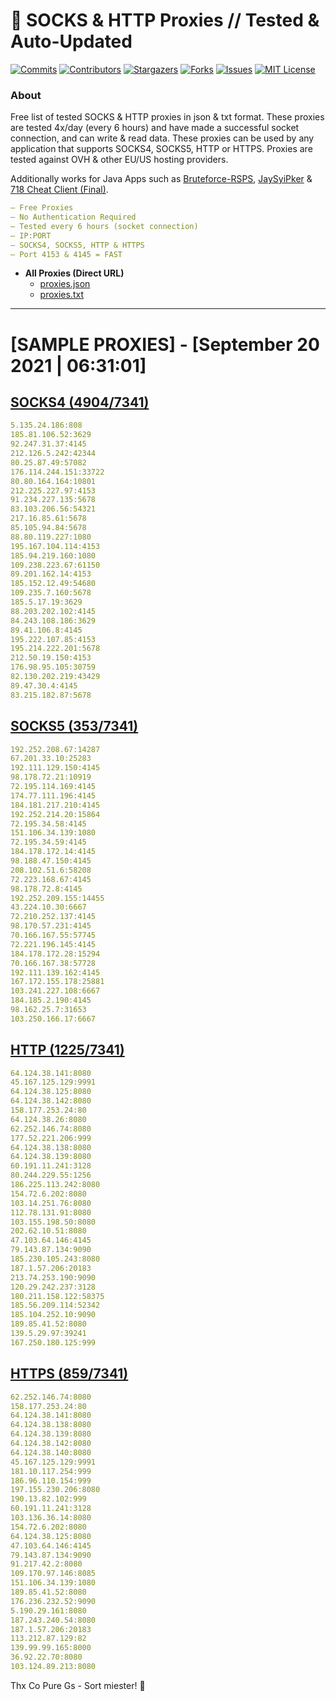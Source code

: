 <!-- MARKDOWN LINKS & IMAGES -->
<!-- https://www.markdownguide.org/basic-syntax/#reference-style-links -->
[contributors-shield]: https://img.shields.io/github/contributors/KaiBurton/free-proxies-autoupdated?style=for-the-badge
[contributors-url]: https://github.com/KaiBurton/free-proxies-autoupdated/graphs/contributors
[forks-shield]: https://img.shields.io/github/forks/KaiBurton/free-proxies-autoupdated?style=for-the-badge
[forks-url]: https://github.com/KaiBurton/free-proxies-autoupdated/network/members
[stars-shield]: https://img.shields.io/github/stars/KaiBurton/free-proxies-autoupdated?style=for-the-badge
[stars-url]: https://github.com/KaiBurton/free-proxies-autoupdated/stargazers
[issues-shield]: https://img.shields.io/github/issues/KaiBurton/free-proxies-autoupdated?style=for-the-badge
[issues-url]: https://github.com/KaiBurton/free-proxies-autoupdated/issues
[license-shield]: https://img.shields.io/github/license/KaiBurton/free-proxies-autoupdated?style=for-the-badge
[license-url]: https://github.com/KaiBurton/free-proxies-autoupdated/blob/main/LICENSE
[commit-shield]: https://img.shields.io/github/last-commit/KaiBurton/free-proxies-autoupdated?style=for-the-badge
[commit-url]: https://github.com/KaiBurton/free-proxies-autoupdated/commits/main

# 🎁 SOCKS & HTTP Proxies // Tested & Auto-Updated

[![Commits][commit-shield]][commit-url]
[![Contributors][contributors-shield]][contributors-url]
[![Stargazers][stars-shield]][stars-url]
[![Forks][forks-shield]][forks-url]
[![Issues][issues-shield]][issues-url]
[![MIT License][license-shield]][license-url]

### About
Free list of tested SOCKS & HTTP proxies in json & txt format. These proxies are tested 4x/day (every 6 hours) and have made a successful socket connection, and can write & read data. These proxies can be used by any application that supports SOCKS4, SOCKS5, HTTP or HTTPS. Proxies are tested against OVH & other EU/US hosting providers.

Additionally works for Java Apps such as [Bruteforce-RSPS](https://github.com/KaiBurton/Bruteforce-RSPS), [JaySyiPker](https://github.com/JayArrowz/JaySyiPker) & [718 Cheat Client (Final)](https://github.com/KaiBurton/718-Cheat-Client-Final). 

```yaml
— Free Proxies
— No Authentication Required
— Tested every 6 hours (socket connection)
— IP:PORT
— SOCKS4, SOCKS5, HTTP & HTTPS
— Port 4153 & 4145 = FAST
```

- **All Proxies (Direct URL)**
  - [proxies.json](https://raw.githubusercontent.com/KaiBurton/free-proxies-autoupdated/main/proxies.json)
  - [proxies.txt](https://raw.githubusercontent.com/KaiBurton/free-proxies-autoupdated/main/proxies.txt)

---

# [SAMPLE PROXIES] - [September 20 2021 | 06:31:01]

## [SOCKS4 (4904/7341)](https://raw.githubusercontent.com/KaiBurton/free-proxies-autoupdated/main/proxies-socks4.txt)
```yaml
5.135.24.186:808
185.81.106.52:3629
92.247.31.37:4145
212.126.5.242:42344
80.25.87.49:57082
176.114.244.151:33722
80.80.164.164:10801
212.225.227.97:4153
91.234.227.135:5678
83.103.206.56:54321
217.16.85.61:5678
85.105.94.84:5678
88.80.119.227:1080
195.167.104.114:4153
185.94.219.160:1080
109.238.223.67:61150
89.201.162.14:4153
185.152.12.49:54680
109.235.7.160:5678
185.5.17.19:3629
88.203.202.102:4145
84.243.108.186:3629
89.41.106.8:4145
195.222.107.85:4153
195.214.222.201:5678
212.50.19.150:4153
176.98.95.105:30759
82.130.202.219:43429
89.47.30.4:4145
83.215.182.87:5678
```

## [SOCKS5 (353/7341)](https://raw.githubusercontent.com/KaiBurton/free-proxies-autoupdated/main/proxies-socks5.txt)
```yaml
192.252.208.67:14287
67.201.33.10:25283
192.111.129.150:4145
98.178.72.21:10919
72.195.114.169:4145
174.77.111.196:4145
184.181.217.210:4145
192.252.214.20:15864
72.195.34.58:4145
151.106.34.139:1080
72.195.34.59:4145
184.178.172.14:4145
98.188.47.150:4145
208.102.51.6:58208
72.223.168.67:4145
98.178.72.8:4145
192.252.209.155:14455
43.224.10.30:6667
72.210.252.137:4145
98.170.57.231:4145
70.166.167.55:57745
72.221.196.145:4145
184.178.172.28:15294
70.166.167.38:57728
192.111.139.162:4145
167.172.155.178:25881
103.241.227.108:6667
184.185.2.190:4145
98.162.25.7:31653
103.250.166.17:6667
```

## [HTTP (1225/7341)](https://raw.githubusercontent.com/KaiBurton/free-proxies-autoupdated/main/proxies-http.txt)
```yaml
64.124.38.141:8080
45.167.125.129:9991
64.124.38.125:8080
64.124.38.142:8080
158.177.253.24:80
64.124.38.26:8080
62.252.146.74:8080
177.52.221.206:999
64.124.38.138:8080
64.124.38.139:8080
60.191.11.241:3128
80.244.229.55:1256
186.225.113.242:8080
154.72.6.202:8080
103.14.251.76:8080
112.78.131.91:8080
103.155.198.50:8080
202.62.10.51:8080
47.103.64.146:4145
79.143.87.134:9090
185.230.105.243:8080
187.1.57.206:20183
213.74.253.190:9090
120.29.242.237:3128
180.211.158.122:58375
185.56.209.114:52342
185.104.252.10:9090
189.85.41.52:8080
139.5.29.97:39241
167.250.180.125:999
```

## [HTTPS (859/7341)](https://raw.githubusercontent.com/KaiBurton/free-proxies-autoupdated/main/proxies-https.txt)
```yaml
62.252.146.74:8080
158.177.253.24:80
64.124.38.141:8080
64.124.38.138:8080
64.124.38.139:8080
64.124.38.142:8080
64.124.38.140:8080
45.167.125.129:9991
181.10.117.254:999
186.96.110.154:999
197.155.230.206:8080
190.13.82.102:999
60.191.11.241:3128
103.136.36.14:8080
154.72.6.202:8080
64.124.38.125:8080
47.103.64.146:4145
79.143.87.134:9090
91.217.42.2:8080
109.170.97.146:8085
151.106.34.139:1080
189.85.41.52:8080
176.236.232.52:9090
5.190.29.161:8080
187.243.240.54:8080
187.1.57.206:20183
113.212.87.129:82
139.99.99.165:8000
36.92.22.70:8080
103.124.89.213:8080
```



Thx Co Pure Gs - Sort miester! 💟